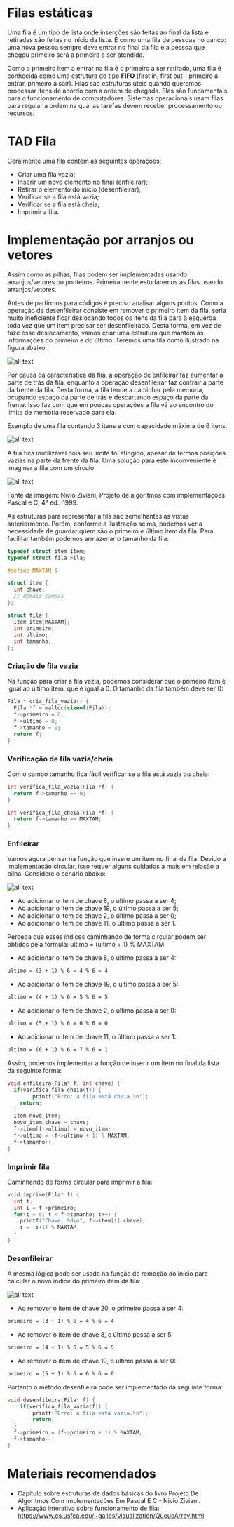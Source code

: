 # Filas estáticas

Uma fila é um tipo de lista onde inserções são feitas ao final da lista e retiradas são feitas no início da lista. É como uma fila 
de pessoas no banco: uma nova pessoa sempre deve entrar no final da fila e a pessoa que chegou primeiro será a primeira a ser 
atendida.

Como o primeiro item a entrar na fila é o primeiro a ser retirado, uma fila é conhecida como uma estrutura do tipo **FIFO** 
(first in, first out - primeiro a entrar, primeiro a sair). Filas são estruturas úteis quando queremos processar itens de acordo 
com a ordem de chegada. Elas são fundamentais para o funcionamento de computadores. Sistemas operacionais usam filas para regular 
a ordem na qual as tarefas devem receber processamento ou recursos.

# TAD Fila

Geralmente uma fila contém as seguintes operações:
- Criar uma fila vazia;
- Inserir um novo elemento no final (enfileirar);
- Retirar o elemento do início (desenfileirar);
- Verificar se a fila está vazia;
- Verificar se a fila está cheia;
- Imprimir a fila.

# Implementação por arranjos ou vetores

Assim como as pilhas, filas podem ser implementadas usando arranjos/vetores ou  ponteiros. Primeiramente estudaremos as filas 
usando arranjos/vetores.

Antes de partirmos para códigos é preciso analisar alguns pontos. Como a operação de desenfileirar consiste em remover o primeiro item da fila, seria muito ineficiente ficar deslocando todos os itens da fila para à esquerda toda vez que um item precisar ser desenfileirado. Desta forma, em vez de faze esse deslocamento, vamos criar uma estrutura que mantém as informações do primeiro e do último. Teremos uma fila como ilustrado na figura abaixo:

![all text](https://github.com/emanoelim/algoritmos_e_ed/blob/master/img/fila_primeiro_ultimo.png)

Por causa da característica da fila, a operação de enfileirar faz aumentar a parte de trás da fila, enquanto a operação desenfileirar faz contrair a parte da frente da fila. Desta forma, a fila tende a caminhar pela memória, ocupando espaço da parte de trás e descartando espaço da parte da frente. Isso faz com que em poucas operações a fila vá ao encontro do limite de memória reservado para ela. 

Exemplo de uma fila contendo 3 itens e com capacidade máxima de 6 itens.

![all text](https://github.com/emanoelim/algoritmos_e_ed/blob/master/img/ocupa%C3%A7%C3%A3o_fila.png)

A fila fica inutilizável pois seu limite foi atingido, apesar de termos posições vazias na parte da frente da fila.  Uma solução 
para este inconveniente é imaginar a fila com um círculo:

![all text](https://github.com/emanoelim/algoritmos_e_ed/blob/master/img/fila_circular.png)

Fonte da imagem: Nívio Ziviani, Projeto de algoritmos com implementações Pascal e C, 4ª ed., 1999.

As estruturas para representar a fila são semelhantes às vistas anteriormente. Porém, conforme a ilustração acima, podemos ver a 
necessidade de guardar quem são o primeiro e último item da fila. Para facilitar também podemos armazenar o tamanho da fila:

```c
typedef struct item Item;
typedef struct fila Fila;

#define MAXTAM 5

struct item {
  int chave;
  // demais campos
};

struct fila {
  Item item[MAXTAM];
  int primeiro;
  int ultimo;
  int tamanho;
};

```

### Criação de fila vazia
Na função para criar a fila vazia, podemos considerar que o primeiro item é igual ao último item, que é igual a 0. O tamanho da fila também deve ser 0:

```c
Fila * cria_fila_vazia() {
  Fila *f = malloc(sizeof(Fila));
  f->primeiro = 0;
  f->ultimo = 0;
  f->tamanho = 0;
  return f;
}
```

### Verificação de fila vazia/cheia
Com o campo tamanho fica fácil verificar se  a fila está vazia ou cheia:

```c
int verifica_fila_vazia(Fila *f) {
  return f->tamanho == 0;
}

int verifica_fila_cheia(Fila *f) {
  return f->tamanho == MAXTAM;
}

```

### Enfileirar
Vamos agora pensar na função que insere um item no final da fila. Devido a implementação circular, isso requer alguns cuidados 
a mais em relação a pilha. Considere o cenário abaixo:

![all text](https://github.com/emanoelim/algoritmos_e_ed/blob/master/img/fila_circular_funcionamento.png)

- Ao adicionar o item de chave 8, o último passa a ser 4;
- Ao adicionar o item de chave 19, o último passa a ser 5;
- Ao adicionar o item de chave 2, o último passa a ser 0;
- Ao adicionar o item de chave 11, o último passa a ser 1.

Perceba que esses índices caminhando de forma circular podem ser obtidos pela fórmula:
ultimo = (ultimo + 1) % MAXTAM

- Ao adicionar o item de chave 8, o último passa a ser 4:

```diff
ultimo = (3 + 1) % 6 = 4 % 6 = 4
```

- Ao adicionar o item de chave 19, o último passa a ser 5:

```diff
ultimo = (4 + 1) % 6 = 5 % 6 = 5
```

- Ao adicionar o item de chave 2, o último passa a ser 0:

```diff
ultimo = (5 + 1) % 6 = 6 % 6 = 0
```
- Ao adicionar o item de chave 11, o último passa a ser 1:

```diff
ultimo = (6 + 1) % 6 = 7 % 6 = 1
```

Assim, podemos implementar a função de inserir um item no final da lista da seguinte forma:

```c
void enfileira(Fila* f, int chave) {
  if(verifica_fila_cheia(f)) {
        printf("Erro: a fila está cheia.\n");
    return;
  }
  Item novo_item;
  novo_item.chave = chave;
  f->item[f->ultimo] = novo_item;
  f->ultimo = (f->ultimo + 1) % MAXTAM;
  f->tamanho++;
}
```

### Imprimir fila 
Caminhando de forma circular para imprimir a fila:

```c
void imprime(Fila* f) {
  int t;
  int i = f->primeiro;
  for(t = 0; t < f->tamanho; t++) {
    printf("Chave: %d\n", f->item[i].chave);
    i = (i+1) % MAXTAM;
  }
}
```

### Desenfileirar
A mesma lógica pode ser usada na função de remoção do início para calcular o novo índice do primeiro item da fila:

![all text](https://github.com/emanoelim/algoritmos_e_ed/blob/master/img/fila_circular_remo%C3%A7%C3%A3o.png)

- Ao remover o item de chave 20, o primeiro passa a ser 4:

```diff
primeiro = (3 + 1) % 6 = 4 % 6 = 4
```

- Ao remover o item de chave 8, o último passa a ser 5:

```diff
primeiro = (4 + 1) % 6 = 5 % 6 = 5
```

- Ao remover o item de chave 19, o último passa a ser 0:

```diff
primeiro = (5 + 1) % 6 = 6 % 6 = 0
```

Portanto o método desenfileira pode ser implementado da seguinte forma:

```c
void desenfileira(Fila* f) {
    if(verifica_fila_vazia(f)) {
        printf("Erro: a fila está vazia.\n");
        return;
  }
  f->primeiro = (f->primeiro + 1) % MAXTAM;
  f->tamanho--;
}
```

# Materiais recomendados
- Capítulo sobre estruturas de dados básicas do livro Projeto De Algoritmos Com Implementações Em Pascal E C - Nivio Ziviani.
- Aplicação interativa sobre funcionamento de fila: https://www.cs.usfca.edu/~galles/visualization/QueueArray.html
